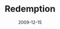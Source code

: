 ---
layout: media
category: media
series: "Redemption"
title: "Redemption"
date: 2009-12-15
description: "Jesus came to be the rescuer of all people."
video: "https://s3.amazonaws.com/crossroadsvideomessages/Redemption1.mp4"
video-poster: "https://www.crossroads.net/uploadedfiles/Redemption1-still.jpg"
---
